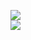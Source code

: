[![](https://img.shields.io/badge/Made%20With-Github%20Spray-lightgrey.svg?style=for-the-badge&logo=github)](https://github.com/Annihil/github-spray#2977)  
[![](https://i.imgur.com/2DrTn0Z.gif)](https://github.com/Annihil/github-spray)